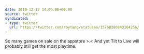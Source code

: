 ```yaml
---
date: 2010-12-17 14:00:06+00:00
source: twitter
syndicated:
- type: twitter
  url: https://twitter.com/roytang/statuses/15768200843104256/
---
```


So many games on sale on the appstore &gt;.&lt; And yet Tilt to Live will probably still get the most playtime.